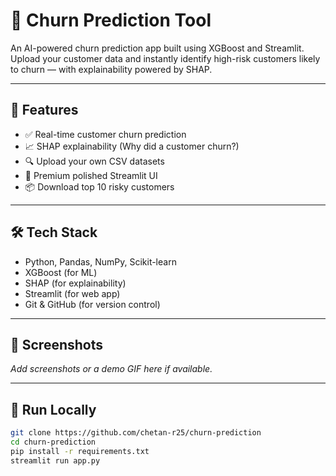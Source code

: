 
# 🚀 Churn Prediction Tool

An AI-powered churn prediction app built using XGBoost and Streamlit. Upload your customer data and instantly identify high-risk customers likely to churn — with explainability powered by SHAP.

---

## 🔧 Features

- ✅ Real-time customer churn prediction
- 📈 SHAP explainability (Why did a customer churn?)
- 🔍 Upload your own CSV datasets
- 💎 Premium polished Streamlit UI
- 📦 Download top 10 risky customers

---

## 🛠 Tech Stack

- Python, Pandas, NumPy, Scikit-learn
- XGBoost (for ML)
- SHAP (for explainability)
- Streamlit (for web app)
- Git & GitHub (for version control)

---

## 📸 Screenshots

_Add screenshots or a demo GIF here if available._

---

## 🚀 Run Locally

```bash
git clone https://github.com/chetan-r25/churn-prediction
cd churn-prediction
pip install -r requirements.txt
streamlit run app.py

